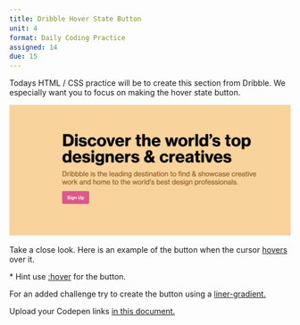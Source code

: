 ```yaml
---
title: Dribble Hover State Button
unit: 4
format: Daily Coding Practice
assigned: 14
due: 15
---
```

Todays HTML / CSS practice will be to create this section from Dribble. We especially want you to focus on making the hover state button. 

![](/assets/images/Dribble.png "Dribble screen-cap")

Take a close look. Here is an example of the button when the cursor [hovers ](https://drive.google.com/drive/folders/1iLaKXEXf8teTxvEaiNrJUojOqpPGaYjv)over it. 

\* Hint use [:hover](https://developer.mozilla.org/en-US/docs/Web/CSS/:hover) for the button.

For an added challenge try to create the button using a [liner-gradient.](https://developer.mozilla.org/en-US/docs/Web/CSS/linear-gradient)

Upload your Codepen links [in this document.](https://drive.google.com/drive/folders/1lkjRMEiWDB6qr3FQ7_HK5K-y4sHRFE4k)
